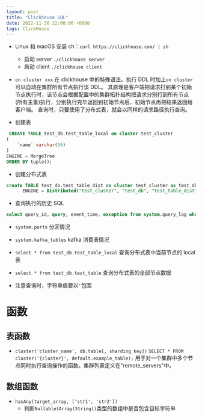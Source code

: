 ```yaml
---
layout: post
title: "Clickhouse SQL"
date: 2022-11-30 22:00:00 +0800
tags: ClickHouse
---
```


- Linux 和 macOS 安装 ch：`curl https://clickhouse.com/ | sh`

  - 启动 server `./clickhouse server`
  - 启动 client `./clickhouse client`

- `on cluster xxx`
  在 clickhouse 中的特殊语法。执行 DDL 时加上`on cluster`可以自动在集群所有节点执行该 DDL。
  其原理是客户端把请求打到某个初始节点执行时，该节点会根据配置中的集群拓扑结构把请求分别打到所有节点(所有主备)执行，分别执行完毕返回到初始节点后，初始节点再把结果返回给客户端。
  查询时，只要使用了分布式表，就会以同样的请求路径执行查询。

- 创建表

```SQL
 CREATE TABLE test_db.test_table_local on cluster test_cluster
(
    `name` varchar(50)
)
ENGINE = MergeTree
ORDER BY tuple();
```

- 创建分布式表

```SQL
create TABLE test_db.test_table_dist on cluster test_cluster as test_db.test_table_local
      ENGINE = Distributed("test_cluster", "test_db", "test_table_dist", rand());
```

- 查询执行的历史 SQL

```SQL
select query_id, query, event_time, exception from system.query_log where query like '%test_table%' order by event_time desc limit 20;
```

- `system.parts`
  分区情况

- `system.kafka_tables`
  kafka 消费表情况

- `select * from test_db.test_table_local`
  查询分布式表中当前节点的 local 表

- `select * from test_db.test_table`
  查询分布式表的全部节点数据

- 注意查询时，字符串值要以`'`包围

# 函数

## 表函数

- `cluster('cluster_name', db.table[, sharding_key])`
  `SELECT * FROM cluster('{cluster}', default.example_table);`
  用于对一个集群中多个节点同时执行查询操作的函数。集群列表定义在"remote_servers"中。

## 数组函数

- `hasAny(target_array, ['str1', 'str2'])`
  - 判断`Nullable(Array(String))`类型的数组中是否包含目标字符串
